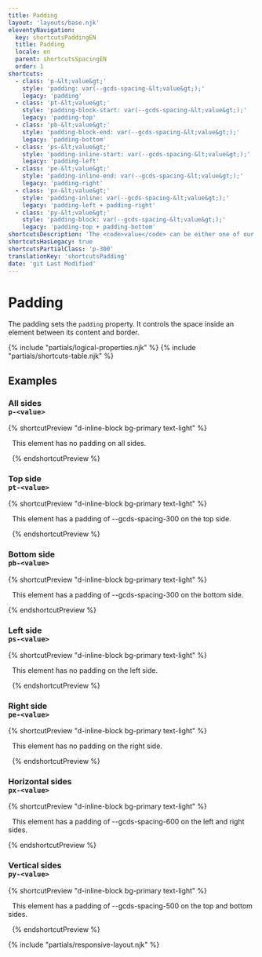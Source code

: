 ```yaml
---
title: Padding
layout: 'layouts/base.njk'
eleventyNavigation:
  key: shortcutsPaddingEN
  title: Padding
  locale: en
  parent: shortcutsSpacingEN
  order: 1
shortcuts:
  - class: 'p-&lt;value&gt;'
    style: 'padding: var(--gcds-spacing-&lt;value&gt;);'
    legacy: 'padding'
  - class: 'pt-&lt;value&gt;'
    style: 'padding-block-start: var(--gcds-spacing-&lt;value&gt;);'
    legacy: 'padding-top'
  - class: 'pb-&lt;value&gt;'
    style: 'padding-block-end: var(--gcds-spacing-&lt;value&gt;);'
    legacy: 'padding-bottom'
  - class: 'ps-&lt;value&gt;'
    style: 'padding-inline-start: var(--gcds-spacing-&lt;value&gt;);'
    legacy: 'padding-left'
  - class: 'pe-&lt;value&gt;'
    style: 'padding-inline-end: var(--gcds-spacing-&lt;value&gt;);'
    legacy: 'padding-right'
  - class: 'px-&lt;value&gt;'
    style: 'padding-inline: var(--gcds-spacing-&lt;value&gt;);'
    legacy: 'padding-left + padding-right'
  - class: 'py-&lt;value&gt;'
    style: 'padding-block: var(--gcds-spacing-&lt;value&gt;);'
    legacy: 'padding-top + padding-bottom'
shortcutsDescription: 'The <code>value</code> can be either one of our <a href="/en/styles/spacing/">predefined spacing tokens</a> (<code>0</code> - <code>1250</code>).'
shortcutsHasLegacy: true
shortcutsPartialClass: 'p-300'
translationKey: 'shortcutsPadding'
date: 'git Last Modified'
---
```


# Padding

The padding sets the `padding` property. It controls the space inside an element between its content and border.

{% include "partials/logical-properties.njk" %}
{% include "partials/shortcuts-table.njk" %}

## Examples

### All sides<br/>`p-<value>`

{% shortcutPreview "d-inline-block bg-primary text-light" %}

<p class="p-0">
  This element has no padding on all sides.
</p> 
{% endshortcutPreview %}

### Top side<br/>`pt-<value>`

{% shortcutPreview "d-inline-block bg-primary text-light" %}

<p class="pt-300">
  This element has a padding of --gcds-spacing-300 on the top side.
</p> 
{% endshortcutPreview %}

### Bottom side<br/>`pb-<value>`

{% shortcutPreview "d-inline-block bg-primary text-light" %}

<p class="pb-300">
  This element has a padding of --gcds-spacing-300 on the bottom side.
</p>
{% endshortcutPreview %}

### Left side<br/>`ps-<value>`

{% shortcutPreview "d-inline-block bg-primary text-light" %}

<p class="p-300 ps-0">
  This element has no padding on the left side.
</p> 
{% endshortcutPreview %}

### Right side<br/>`pe-<value>`

{% shortcutPreview "d-inline-block bg-primary text-light" %}

<p class="p-300 pe-0">
  This element has no padding on the right side.
</p> 
{% endshortcutPreview %}

### Horizontal sides<br/>`px-<value>`

{% shortcutPreview "d-inline-block bg-primary text-light" %}

<p class="px-600">
  This element has a padding of --gcds-spacing-600 on the left and right sides.
</p>
{% endshortcutPreview %}

### Vertical sides<br/>`py-<value>`

{% shortcutPreview "d-inline-block bg-primary text-light" %}

<p class="py-500">
  This element has a padding of --gcds-spacing-500 on the top and bottom sides.
</p> 
{% endshortcutPreview %}

{% include "partials/responsive-layout.njk" %}
